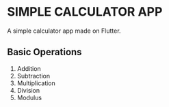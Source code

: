 # SIMPLE CALCULATOR APP

A simple calculator app made on Flutter.

## Basic Operations
<ol type="1">
  <li>Addition</li>
  <li>Subtraction</li>
  <li>Multiplication</li>
  <li>Division</li>
  <li>Modulus</li>
</ol>
